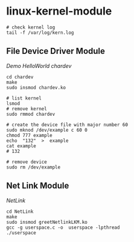 # linux-kernel-module
```
# check kernel log
tail -f /var/log/kern.log
```

## File Device Driver Module
*Demo HelloWorld chardev*

```
cd chardev
make
sudo insmod chardev.ko

# list kernel
lsmod
# remove kernel
sudo rmmod chardev
```
```
# create the device file with major number 60
sudo mknod /dev/example c 60 0
chmod 777 example
echo  "132"  >  example
cat example
# 132

# remove device
sudo rm /dev/example

```
## Net Link Module
*NetLink*
```
cd NetLink
make
sudo insmod greetNetlinkLKM.ko
gcc -g userspace.c -o  userspace -lpthread
./userspace
```

